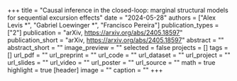 +++
title = "Causal inference in the closed-loop: marginal structural models for sequential excursion effects"
date = "2024-05-28"
authors = ["Alex Levis *", "Gabriel Loewinger *", "Francisco Pereira"]
publication_types = ["2"]
publication = "arXiv, https://arxiv.org/abs/2405.18597"
publication_short = "arXiv, https://arxiv.org/abs/2405.18597"
abstract = ""
abstract_short = ""
image_preview = ""
selected = false
projects = []
tags = []
url_pdf = ""
url_preprint = ""
url_code = ""
url_dataset = ""
url_project = ""
url_slides = ""
url_video = ""
url_poster = ""
url_source = ""
math = true
highlight = true
[header]
image = ""
caption = ""
+++
